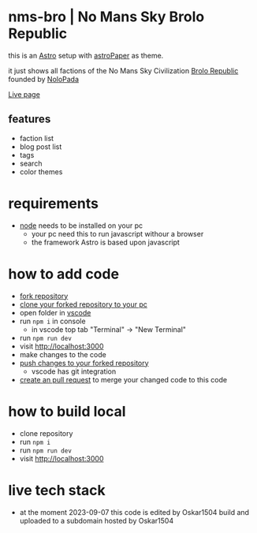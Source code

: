 # nms-bro | No Mans Sky Brolo Republic

this is an [Astro](https://astro.build/) setup with [astroPaper](https://github.com/satnaing/astro-paper) as theme.

it just shows all factions of the No Mans Sky Civilization [Brolo Republic](https://nomanssky.fandom.com/wiki/Brolo_Republic) founded by [NoloPada](https://www.youtube.com/watch?v=wdMuD_CHt4M)

[Live page](https://brolo-republic.opeweb.de/)

## features
- faction list
- blog post list
- tags
- search
- color themes

# requirements
- [node](https://nodejs.org/de) needs to be installed on your pc
  - your pc need this to run javascript withour a browser
  - the framework Astro is based upon javascript

# how to add code
- [fork repository](https://docs.github.com/de/get-started/quickstart/fork-a-repo)
- [clone your forked repository to your pc](https://docs.github.com/de/repositories/creating-and-managing-repositories/cloning-a-repository)
- open folder in [vscode](https://code.visualstudio.com/)
- run `npm i` in console
  - in vscode top tab "Terminal" -> "New Terminal"
- run `npm run dev`
- visit [http://localhost:3000](http://localhost:3000)
- make changes to the code
- [push changes to your forked repository](https://docs.github.com/en/get-started/using-git/pushing-commits-to-a-remote-repository)
  - vscode has git integration
- [create an pull request](https://docs.github.com/de/pull-requests/collaborating-with-pull-requests/proposing-changes-to-your-work-with-pull-requests/creating-a-pull-request) to merge your changed code to this code

# how to build local
- clone repository
- run `npm i`
- run `npm run dev`
- visit [http://localhost:3000](http://localhost:3000)

# live tech stack
- at the moment 2023-09-07 this code is edited by Oskar1504 build and uploaded to a subdomain hosted by Oskar1504